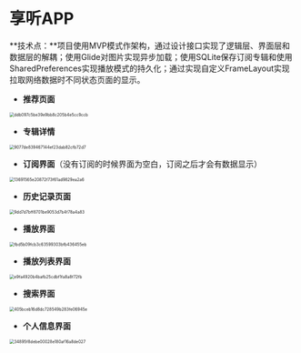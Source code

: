# 享听APP

**技术点：**项目使用MVP模式作架构，通过设计接口实现了逻辑层、界面层和数据层的解耦；使用Glide对图片实现异步加载；使用SQLite保存订阅专辑和使用SharedPreferences实现播放模式的持久化；通过实现自定义FrameLayout实现拉取网络数据时不同状态页面的显示。

- **推荐页面**

<img src="app_pic\ddb097c5be39e9bb8c205b4e5cc9ccb.jpg" alt="ddb097c5be39e9bb8c205b4e5cc9ccb" style="zoom:50%;" />



- **专辑详情**

<img src="app_pic\9077de839467144ef23dab82cfb72d7.jpg" alt="9077de839467144ef23dab82cfb72d7" style="zoom:50%;" />



- **订阅界面**（没有订阅的时候界面为空白，订阅之后才会有数据显示）

<img src="app_pic\13691565e20872f73f61ad9829ea2a6.jpg" alt="13691565e20872f73f61ad9829ea2a6" style="zoom:50%;" />



- **历史记录页面**

<img src="app_pic\9dd7d7bff8701be9053d7b4f78a4a83.jpg" alt="9dd7d7bff8701be9053d7b4f78a4a83" style="zoom:50%;" />



- **播放界面**

<img src="app_pic\fbd5b09fcb3c63599303bfb436455eb.jpg" alt="fbd5b09fcb3c63599303bfb436455eb" style="zoom:50%;" />



- **播放列表界面**

<img src="app_pic\e9fa4920b4bafb25cdbf1fa8a8f72fb.jpg" alt="e9fa4920b4bafb25cdbf1fa8a8f72fb" style="zoom:50%;" />



- **搜索界面**

<img src="app_pic\405bceb16d8dc728549b283fe06945e.jpg" alt="405bceb16d8dc728549b283fe06945e" style="zoom:50%;" />



- **个人信息界面**

<img src="app_pic\34895f8debe00028e180af16a8de027.jpg" alt="34895f8debe00028e180af16a8de027" style="zoom:50%;" />